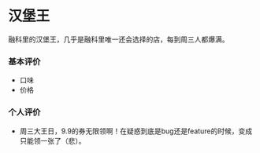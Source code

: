 
# 汉堡王

融科里的汉堡王，几乎是融科里唯一还会选择的店，每到周三人都爆满。

### 基本评价
- 口味
- 价格

### 个人评价

- 周三大王日，9.9的券无限领啊！在疑惑到底是bug还是feature的时候，变成只能领一张了（悲）。
